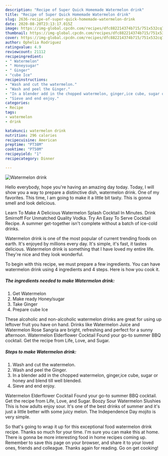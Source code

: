 ```yaml
---
description: "Recipe of Super Quick Homemade Watermelon drink"
title: "Recipe of Super Quick Homemade Watermelon drink"
slug: 2636-recipe-of-super-quick-homemade-watermelon-drink
date: 2020-08-20T23:13:17.015Z
image: https://img-global.cpcdn.com/recipes/dfc882214374b715/751x532cq70/watermelon-drink-recipe-main-photo.jpg
thumbnail: https://img-global.cpcdn.com/recipes/dfc882214374b715/751x532cq70/watermelon-drink-recipe-main-photo.jpg
cover: https://img-global.cpcdn.com/recipes/dfc882214374b715/751x532cq70/watermelon-drink-recipe-main-photo.jpg
author: Ophelia Rodriguez
ratingvalue: 4.9
reviewcount: 21112
recipeingredient:
- " Watermelon"
- " Honeysugar"
- " Ginger"
- "cube Ice"
recipeinstructions:
- "Wash and cut the watermelon."
- "Wash and peel the Ginger."
- "In a blender add in the chopped watermelon, ginger,ice cube, sugar or honey and blend till well blended."
- "Sieve and end enjoy."
categories:
- Recipe
tags:
- watermelon
- drink

katakunci: watermelon drink 
nutrition: 296 calories
recipecuisine: American
preptime: "PT38M"
cooktime: "PT50M"
recipeyield: "1"
recipecategory: Dinner

---
```



![Watermelon drink](https://img-global.cpcdn.com/recipes/dfc882214374b715/751x532cq70/watermelon-drink-recipe-main-photo.jpg)

Hello everybody, hope you're having an amazing day today. Today, I will show you a way to prepare a distinctive dish, watermelon drink. One of my favorites. This time, I am going to make it a little bit tasty. This is gonna smell and look delicious.

Learn To Make A Delicious Watermelon Splash Cocktail In Minutes. Drink Smirnoff For Unmatched Quality Vodka. Try An Easy To Serve Cocktail Recipe. A summer get-together isn&#39;t complete without a batch of ice-cold drinks.

Watermelon drink is one of the most popular of current trending foods on earth. It's enjoyed by millions every day. It's simple, it's fast, it tastes delicious. Watermelon drink is something that I have loved my entire life. They're nice and they look wonderful.


To begin with this recipe, we must prepare a few ingredients. You can have watermelon drink using 4 ingredients and 4 steps. Here is how you cook it.

<!--inarticleads1-->

##### The ingredients needed to make Watermelon drink:

1. Get  Watermelon
1. Make ready  Honey/sugar
1. Take  Ginger
1. Prepare cube Ice


These alcoholic and non-alcoholic watermelon drinks are great for using up leftover fruit you have on hand. Drinks like Watermelon Juice and Watermelon Rose Sangria are bright, refreshing and perfect for a sunny afternoon. Watermelon Elderflower Cocktail Found your go-to summer BBQ cocktail. Get the recipe from Life, Love, and Sugar. 

<!--inarticleads2-->

##### Steps to make Watermelon drink:

1. Wash and cut the watermelon.
1. Wash and peel the Ginger.
1. In a blender add in the chopped watermelon, ginger,ice cube, sugar or honey and blend till well blended.
1. Sieve and end enjoy.


Watermelon Elderflower Cocktail Found your go-to summer BBQ cocktail. Get the recipe from Life, Love, and Sugar. Boozy Sour Watermelon Slushies This is how adults enjoy sour. It&#39;s one of the best drinks of summer and it&#39;s just a little better with some juicy melon. The Independence Day mojito is very simple. 

So that's going to wrap it up for this exceptional food watermelon drink recipe. Thanks so much for your time. I'm sure you can make this at home. There is gonna be more interesting food in home recipes coming up. Remember to save this page on your browser, and share it to your loved ones, friends and colleague. Thanks again for reading. Go on get cooking!
